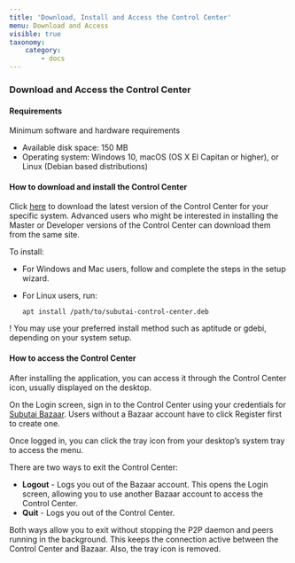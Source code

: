 ```yaml
---
title: 'Download, Install and Access the Control Center'
menu: Download and Access
visible: true
taxonomy:
    category:
        - docs
---
```


### Download and Access the Control Center

#### Requirements 

Minimum software and hardware requirements

* Available disk space: 150 MB
* Operating system: Windows 10, macOS (OS X El Capitan or higher),  or Linux (Debian based distributions)

#### How to download and install the Control Center

Click [here](https://subutai.io/getting-started.html#companion) to download the latest version of the Control Center for your specific system. Advanced users who might be interested in installing the Master or Developer versions of the Control Center can download them from the same site.

To install:
* For Windows and Mac users, follow and complete the steps in the setup wizard.
* For Linux users, run:    

  `apt install /path/to/subutai-control-center.deb`   

! You may use your preferred install method such as aptitude or gdebi, depending on your system setup.

#### How to access the Control Center

After installing the application, you can access it through the Control Center icon, usually displayed on the desktop.

On the Login screen, sign in to the Control Center using your credentials for [Subutai Bazaar](https://bazaar.subutai.io). Users without a Bazaar account have to click Register first to create one. 

Once logged in, you can click the tray icon from your desktop’s system tray to access the menu. 

There are two ways to exit the Control Center:

* **Logout** - Logs you out of the Bazaar account. This opens the Login screen, allowing you to use another Bazaar account to access the Control Center.
* **Quit** - Logs you out of the Control Center. 

Both ways allow you to exit without stopping the P2P daemon and peers running in the background. This keeps the connection active between the Control Center and Bazaar. Also, the tray icon is removed. 